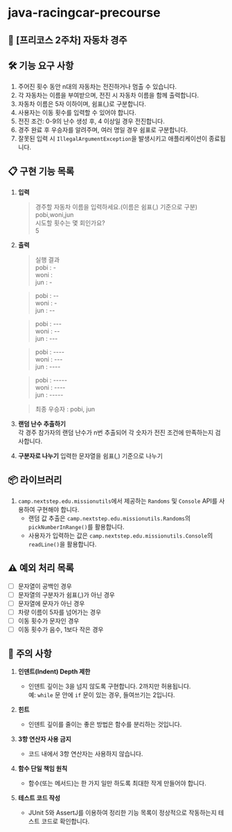# java-racingcar-precourse

## 🚗 [프리코스 2주차] 자동차 경주

## 🛠️ 기능 요구 사항    

1. 주어진 횟수 동안 n대의 자동차는 전진하거나 멈출 수 있습니다.
2. 각 자동차는 이름을 부여받으며, 전진 시 자동차 이름을 함께 출력합니다.
3. 자동차 이름은 5자 이하이며, 쉼표(,)로 구분합니다.
4. 사용자는 이동 횟수를 입력할 수 있어야 합니다.
5. 전진 조건: 0-9의 난수 생성 후, 4 이상일 경우 전진합니다.
6. 경주 완료 후 우승자를 알려주며, 여러 명일 경우 쉼표로 구분합니다.
7. 잘못된 입력 시 `IllegalArgumentException`을 발생시키고 애플리케이션이 종료됩니다.


## 📋 구현 기능 목록

1. **입력**
   > 경주할 자동차 이름을 입력하세요.(이름은 쉼표(,) 기준으로 구분)  
   > pobi,woni,jun  
   시도할 횟수는 몇 회인가요?  
   > 5

2. **출력**
   > 실행 결과  
   pobi : -  
   woni :  
   jun : -

   > pobi : --  
   woni : -  
   jun : --

   > pobi : ---  
   woni : --  
   jun : ---

   > pobi : ----  
   woni : ---  
   jun : ----

   > pobi : -----  
   woni : ----  
   jun : -----

   > 최종 우승자 : pobi, jun

3. **랜덤 난수 추출하기**  
   각 경주 참가자의 랜덤 난수가 n번 추출되어 각 숫자가 전진 조건에 만족하는지 검사합니다.

4. **구분자로 나누기**
   입력한 문자열을 쉼표(,) 기준으로 나누기

## 📦 라이브러리

1. `camp.nextstep.edu.missionutils`에서 제공하는 `Randoms` 및 `Console` API를 사용하여 구현해야 합니다.
    - 랜덤 값 추출은 `camp.nextstep.edu.missionutils.Randoms`의 `pickNumberInRange()`를 활용합니다.
    - 사용자가 입력하는 값은 `camp.nextstep.edu.missionutils.Console`의 `readLine()`을 활용합니다.

## ⚠️ 예외 처리 목록

- [ ] 문자열이 공백인 경우
- [ ] 문자열의 구분자가 쉼표(,)가 아닌 경우
- [ ] 문자열에 문자가 아닌 경우
- [ ] 차량 이름이 5자를 넘어가는 경우
- [ ] 이동 횟수가 문자인 경우
- [ ] 이동 횟수가 음수, 1보다 작은 경우

## 🚨 주의 사항

1. **인덴트(Indent) Depth 제한**
    - 인덴트 깊이는 3을 넘지 않도록 구현합니다. 2까지만 허용됩니다.  
      예: `while` 문 안에 `if` 문이 있는 경우, 들여쓰기는 2입니다.

2. **힌트**
    - 인덴트 깊이를 줄이는 좋은 방법은 함수를 분리하는 것입니다.

3. **3항 연산자 사용 금지**
    - 코드 내에서 3항 연산자는 사용하지 않습니다.

4. **함수 단일 책임 원칙**
    - 함수(또는 메서드)는 한 가지 일만 하도록 최대한 작게 만들어야 합니다.

5. **테스트 코드 작성**
    - JUnit 5와 AssertJ를 이용하여 정리한 기능 목록이 정상적으로 작동하는지 테스트 코드로 확인합니다.
